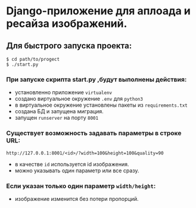 # Django-приложение для аплоада и ресайза изображений.


## Для быстрого запуска проекта:
```
$ cd path/to/progect
$ ./start.py
```
### При запуске скрипта start.py ,будут выполнены действия:
* установленно приложение `virtualenv`
* создано виртуальное окружение `.env` для `python3`
* в виртуальное окружение установлены пакеты из `requirements.txt`
* создана БД и запущена миграция.
* запущен `runserver` на порту `8001`

### Существует возможность задавать параметры в строке URL:
```
http://127.0.0.1:8001/<id>/?width=100&height=100&quality=90
```
* в качестве `id` используется id изображения.
* можно указывать один параметр или все сразу.

### Если указан только один параметр `width/height`:

* изображение изменится без потери пропорций.